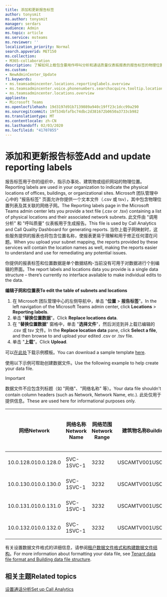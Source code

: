 ```yaml
---
title: 添加和更新报告标签
author: tonysmit
ms.author: tonysmit
manager: serdars
audience: Admin
ms.topic: article
ms.service: msteams
ms.reviewer: ''
localization_priority: Normal
search.appverid: MET150
ms.collection:
- M365-collaboration
description: 了解如何上载包含要用作呼叫分析和通话质量仪表板报表的报告标签的物理位置列表和关联子网的文本文件。
ms.custom:
- NewAdminCenter_Update
f1.keywords:
- ms.teamsadmincenter.locations.reportinglabels.overview
- ms.teamsadmincenter.voice.phonenumbers.searchacquire.tooltip.location
- ms.teamsadmincenter.locations.overview
appliesto:
- Microsoft Teams
ms.openlocfilehash: 19d3197d91b7139089a940c19ff23c1dcc99a290
ms.sourcegitcommit: 19f534bfafbc74dbc2d381672b0650a3733cb982
ms.translationtype: MT
ms.contentlocale: zh-CN
ms.lasthandoff: 02/03/2020
ms.locfileid: "41707855"
---
```

<a name="add-and-update-reporting-labels"></a><span data-ttu-id="35b53-103">添加和更新报告标签</span><span class="sxs-lookup"><span data-stu-id="35b53-103">Add and update reporting labels</span></span>
============================

<span data-ttu-id="35b53-104">报告标签用于你的组织中，指示办事处、建筑物或组织网站的物理位置。</span><span class="sxs-lookup"><span data-stu-id="35b53-104">Reporting labels are used in your organization to indicate the physical locations of offices, buildings, or organizational sites.</span></span> <span data-ttu-id="35b53-105">Microsoft 团队管理中心中的 "报告标签" 页面允许你提供一个文本文件（.csv 或 tsv），其中包含物理位置列表及其关联的网络子网。</span><span class="sxs-lookup"><span data-stu-id="35b53-105">The Reporting labels page in the Microsoft Teams admin center lets you provide a text file (.csv or .tsv) containing a list of physical locations and their associated network subnets.</span></span> <span data-ttu-id="35b53-106">此文件由 "调用分析" 和 "呼叫质量" 仪表板用于生成报告。</span><span class="sxs-lookup"><span data-stu-id="35b53-106">This file is used by Call Analytics and Call Quality Dashboard for generating reports.</span></span> <span data-ttu-id="35b53-107">当你上载子网映射时，这些服务提供的报表也将包含位置名称，使报表更易于理解和用于修正任何潜在问题。</span><span class="sxs-lookup"><span data-stu-id="35b53-107">When you upload your subnet mapping, the reports provided by these services will contain the location names as well, making the reports easier to understand and use for remediating any potential issues.</span></span>

<span data-ttu-id="35b53-108">你提供的报表标签和位置数据是单个数据结构-当前没有可用于对数据进行个别编辑的界面。</span><span class="sxs-lookup"><span data-stu-id="35b53-108">The report labels and locations data you provide is a single data structure – there’s currently no interface available to make individual edits to the data.</span></span>

<span data-ttu-id="35b53-109">**编辑子网和位置表**</span><span class="sxs-lookup"><span data-stu-id="35b53-109">**To edit the table of subnets and locations**</span></span>

1. <span data-ttu-id="35b53-110">在 Microsoft 团队管理中心的左侧导航中，单击 "**位置** > **报告标签**"。</span><span class="sxs-lookup"><span data-stu-id="35b53-110">In the left navigation of the Microsoft Teams admin center, click **Locations** > **Reporting labels**.</span></span>
2. <span data-ttu-id="35b53-111">单击 "**替换位置数据**"。</span><span class="sxs-lookup"><span data-stu-id="35b53-111">Click **Replace locations data**.</span></span>
3. <span data-ttu-id="35b53-112">在 "**替换位置数据**" 窗格中，单击 "**选择文件**"，然后浏览到并上载已编辑的 .csv 或 tsv 文件。</span><span class="sxs-lookup"><span data-stu-id="35b53-112">In the **Replace location data** pane, click **Select a file**, and then browse to and upload your edited .csv or .tsv file.</span></span>
4. <span data-ttu-id="35b53-113">单击 "**上载**"。</span><span class="sxs-lookup"><span data-stu-id="35b53-113">Click **Upload**.</span></span>

<span data-ttu-id="35b53-114">可以[在此处](https://github.com/MicrosoftDocs/OfficeDocs-SkypeForBusiness/blob/live/Teams/downloads/locations-template.zip?raw=true)下载示例模板。</span><span class="sxs-lookup"><span data-stu-id="35b53-114">You can download a sample template [here](https://github.com/MicrosoftDocs/OfficeDocs-SkypeForBusiness/blob/live/Teams/downloads/locations-template.zip?raw=true).</span></span>

<span data-ttu-id="35b53-115">使用以下示例可帮助创建数据文件。</span><span class="sxs-lookup"><span data-stu-id="35b53-115">Use the following example to help create your data file.</span></span>

> [!IMPORTANT]
> <span data-ttu-id="35b53-116">数据文件不应包含列标题（如 "网络"、"网络名称" 等）。</span><span class="sxs-lookup"><span data-stu-id="35b53-116">Your data file shouldn't contain column headers (such as Network, Network Name, etc.).</span></span> <span data-ttu-id="35b53-117">此处仅用于提供信息。</span><span class="sxs-lookup"><span data-stu-id="35b53-117">These are used here for informational purposes only.</span></span> <br>

|<span data-ttu-id="35b53-118">网络</span><span class="sxs-lookup"><span data-stu-id="35b53-118">Network</span></span>|<span data-ttu-id="35b53-119">网络名称</span><span class="sxs-lookup"><span data-stu-id="35b53-119">Network Name</span></span>|<span data-ttu-id="35b53-120">网络范围</span><span class="sxs-lookup"><span data-stu-id="35b53-120">Network Range</span></span>|<span data-ttu-id="35b53-121">建筑物名称</span><span class="sxs-lookup"><span data-stu-id="35b53-121">Building Name</span></span>|<span data-ttu-id="35b53-122">所有权类型</span><span class="sxs-lookup"><span data-stu-id="35b53-122">Ownership Type</span></span>|<span data-ttu-id="35b53-123">建筑物类型</span><span class="sxs-lookup"><span data-stu-id="35b53-123">Building Type</span></span>|<span data-ttu-id="35b53-124">构建 Office 类型</span><span class="sxs-lookup"><span data-stu-id="35b53-124">Building Office Type</span></span>|<span data-ttu-id="35b53-125">城市</span><span class="sxs-lookup"><span data-stu-id="35b53-125">City</span></span>|<span data-ttu-id="35b53-126">邮政编码</span><span class="sxs-lookup"><span data-stu-id="35b53-126">Zip Code</span></span>|<span data-ttu-id="35b53-127">该国</span><span class="sxs-lookup"><span data-stu-id="35b53-127">Country</span></span>|<span data-ttu-id="35b53-128">省/市/自治区</span><span class="sxs-lookup"><span data-stu-id="35b53-128">State</span></span>|<span data-ttu-id="35b53-129">区域</span><span class="sxs-lookup"><span data-stu-id="35b53-129">Region</span></span>|<span data-ttu-id="35b53-130">公司内部</span><span class="sxs-lookup"><span data-stu-id="35b53-130">Inside Corp</span></span>|<span data-ttu-id="35b53-131">快速路线</span><span class="sxs-lookup"><span data-stu-id="35b53-131">Express Route</span></span>|
|-|-|-|-|-|-|-|-|-|-|-|-|-|-|
|<span data-ttu-id="35b53-132">10.0.128.0</span><span class="sxs-lookup"><span data-stu-id="35b53-132">10.0.128.0</span></span> |<span data-ttu-id="35b53-133">SVC-1</span><span class="sxs-lookup"><span data-stu-id="35b53-133">SVC-1</span></span>|<span data-ttu-id="35b53-134">32</span><span class="sxs-lookup"><span data-stu-id="35b53-134">32</span></span>|<span data-ttu-id="35b53-135">USCAMTV001</span><span class="sxs-lookup"><span data-stu-id="35b53-135">USCAMTV001</span></span>|<span data-ttu-id="35b53-136">Contoso 租赁 RE&F</span><span class="sxs-lookup"><span data-stu-id="35b53-136">Contoso Leased RE&F</span></span>|<span data-ttu-id="35b53-137">Office</span><span class="sxs-lookup"><span data-stu-id="35b53-137">Office</span></span>|<span data-ttu-id="35b53-138">重新&F</span><span class="sxs-lookup"><span data-stu-id="35b53-138">RE&F</span></span>|<span data-ttu-id="35b53-139">山地视图</span><span class="sxs-lookup"><span data-stu-id="35b53-139">Mountain View</span></span>|<span data-ttu-id="35b53-140">94043</span><span class="sxs-lookup"><span data-stu-id="35b53-140">94043</span></span>|<span data-ttu-id="35b53-141">我们</span><span class="sxs-lookup"><span data-stu-id="35b53-141">US</span></span>|<span data-ttu-id="35b53-142">认证</span><span class="sxs-lookup"><span data-stu-id="35b53-142">CA</span></span>|<span data-ttu-id="35b53-143">我们</span><span class="sxs-lookup"><span data-stu-id="35b53-143">US</span></span>|<span data-ttu-id="35b53-144">1</span><span class="sxs-lookup"><span data-stu-id="35b53-144">1</span></span>|<span data-ttu-id="35b53-145">1</span><span class="sxs-lookup"><span data-stu-id="35b53-145">1</span></span>|
|<span data-ttu-id="35b53-146">10.0.130.0</span><span class="sxs-lookup"><span data-stu-id="35b53-146">10.0.130.0</span></span> |<span data-ttu-id="35b53-147">SVC-1</span><span class="sxs-lookup"><span data-stu-id="35b53-147">SVC-1</span></span>|<span data-ttu-id="35b53-148">32</span><span class="sxs-lookup"><span data-stu-id="35b53-148">32</span></span>|<span data-ttu-id="35b53-149">USCAMTV001</span><span class="sxs-lookup"><span data-stu-id="35b53-149">USCAMTV001</span></span>|<span data-ttu-id="35b53-150">Contoso 租赁 RE&F</span><span class="sxs-lookup"><span data-stu-id="35b53-150">Contoso Leased RE&F</span></span>|<span data-ttu-id="35b53-151">Office</span><span class="sxs-lookup"><span data-stu-id="35b53-151">Office</span></span>|<span data-ttu-id="35b53-152">重新&F</span><span class="sxs-lookup"><span data-stu-id="35b53-152">RE&F</span></span>|<span data-ttu-id="35b53-153">山地视图</span><span class="sxs-lookup"><span data-stu-id="35b53-153">Mountain View</span></span>|<span data-ttu-id="35b53-154">94043</span><span class="sxs-lookup"><span data-stu-id="35b53-154">94043</span></span>|<span data-ttu-id="35b53-155">我们</span><span class="sxs-lookup"><span data-stu-id="35b53-155">US</span></span>|<span data-ttu-id="35b53-156">认证</span><span class="sxs-lookup"><span data-stu-id="35b53-156">CA</span></span>|<span data-ttu-id="35b53-157">我们</span><span class="sxs-lookup"><span data-stu-id="35b53-157">US</span></span>|<span data-ttu-id="35b53-158">1</span><span class="sxs-lookup"><span data-stu-id="35b53-158">1</span></span>|<span data-ttu-id="35b53-159">1</span><span class="sxs-lookup"><span data-stu-id="35b53-159">1</span></span>|
|<span data-ttu-id="35b53-160">10.0.131.0</span><span class="sxs-lookup"><span data-stu-id="35b53-160">10.0.131.0</span></span> |<span data-ttu-id="35b53-161">SVC-1</span><span class="sxs-lookup"><span data-stu-id="35b53-161">SVC-1</span></span>|<span data-ttu-id="35b53-162">32</span><span class="sxs-lookup"><span data-stu-id="35b53-162">32</span></span>|<span data-ttu-id="35b53-163">USCAMTV001</span><span class="sxs-lookup"><span data-stu-id="35b53-163">USCAMTV001</span></span>|<span data-ttu-id="35b53-164">Contoso 租赁 RE&F</span><span class="sxs-lookup"><span data-stu-id="35b53-164">Contoso Leased RE&F</span></span>|<span data-ttu-id="35b53-165">Office</span><span class="sxs-lookup"><span data-stu-id="35b53-165">Office</span></span>|<span data-ttu-id="35b53-166">重新&F</span><span class="sxs-lookup"><span data-stu-id="35b53-166">RE&F</span></span>|<span data-ttu-id="35b53-167">山地视图</span><span class="sxs-lookup"><span data-stu-id="35b53-167">Mountain View</span></span>|<span data-ttu-id="35b53-168">94043</span><span class="sxs-lookup"><span data-stu-id="35b53-168">94043</span></span>|<span data-ttu-id="35b53-169">我们</span><span class="sxs-lookup"><span data-stu-id="35b53-169">US</span></span>|<span data-ttu-id="35b53-170">认证</span><span class="sxs-lookup"><span data-stu-id="35b53-170">CA</span></span>|<span data-ttu-id="35b53-171">我们</span><span class="sxs-lookup"><span data-stu-id="35b53-171">US</span></span>|<span data-ttu-id="35b53-172">1</span><span class="sxs-lookup"><span data-stu-id="35b53-172">1</span></span>|<span data-ttu-id="35b53-173">1</span><span class="sxs-lookup"><span data-stu-id="35b53-173">1</span></span>|
|<span data-ttu-id="35b53-174">10.0.132.0</span><span class="sxs-lookup"><span data-stu-id="35b53-174">10.0.132.0</span></span> |<span data-ttu-id="35b53-175">SVC-1</span><span class="sxs-lookup"><span data-stu-id="35b53-175">SVC-1</span></span>|<span data-ttu-id="35b53-176">32</span><span class="sxs-lookup"><span data-stu-id="35b53-176">32</span></span>|<span data-ttu-id="35b53-177">USCAMTV001</span><span class="sxs-lookup"><span data-stu-id="35b53-177">USCAMTV001</span></span>|<span data-ttu-id="35b53-178">Contoso 租赁 RE&F</span><span class="sxs-lookup"><span data-stu-id="35b53-178">Contoso Leased RE&F</span></span>|<span data-ttu-id="35b53-179">Office</span><span class="sxs-lookup"><span data-stu-id="35b53-179">Office</span></span>|<span data-ttu-id="35b53-180">重新&F</span><span class="sxs-lookup"><span data-stu-id="35b53-180">RE&F</span></span>|<span data-ttu-id="35b53-181">山地视图</span><span class="sxs-lookup"><span data-stu-id="35b53-181">Mountain View</span></span>|<span data-ttu-id="35b53-182">94043</span><span class="sxs-lookup"><span data-stu-id="35b53-182">94043</span></span>|<span data-ttu-id="35b53-183">我们</span><span class="sxs-lookup"><span data-stu-id="35b53-183">US</span></span>|<span data-ttu-id="35b53-184">认证</span><span class="sxs-lookup"><span data-stu-id="35b53-184">CA</span></span>|<span data-ttu-id="35b53-185">我们</span><span class="sxs-lookup"><span data-stu-id="35b53-185">US</span></span>|<span data-ttu-id="35b53-186">1</span><span class="sxs-lookup"><span data-stu-id="35b53-186">1</span></span>|<span data-ttu-id="35b53-187">1</span><span class="sxs-lookup"><span data-stu-id="35b53-187">1</span></span>|

<span data-ttu-id="35b53-188">有关设置数据文件格式的详细信息，请参阅[租户数据文件格式和构建数据文件结构](turning-on-and-using-call-quality-dashboard.md#tenant-data-file-format-and-structure)。</span><span class="sxs-lookup"><span data-stu-id="35b53-188">For more information about formatting your data file, see [Tenant data file format and Building data file structure](turning-on-and-using-call-quality-dashboard.md#tenant-data-file-format-and-structure).</span></span>

## <a name="related-topics"></a><span data-ttu-id="35b53-189">相关主题</span><span class="sxs-lookup"><span data-stu-id="35b53-189">Related topics</span></span>

[<span data-ttu-id="35b53-190">设置通话分析</span><span class="sxs-lookup"><span data-stu-id="35b53-190">Set up Call Analytics</span></span>](set-up-call-analytics.md)
